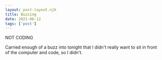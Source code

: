 ```yaml
---
layout: post-layout.njk
title: Buzzing
date: 2021-06-12
tags: ['post']
---
```

<!-- Excerpt Start -->
NOT CODING
<!-- Excerpt End -->

Carried enough of a buzz into tonight that I didn't really want to sit in front of the computer and code, so I didn't.
